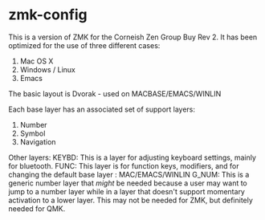 # zmk-config
This is a version of ZMK for the Corneish Zen Group Buy Rev 2.
It has been optimized for the use of three different cases:
1. Mac OS X
2. Windows / Linux
3. Emacs

The basic layout is Dvorak - used on MACBASE/EMACS/WINLIN

Each base layer has an associated set of support layers:
1. Number
2. Symbol
3. Navigation

Other layers:
KEYBD: This is a layer for adjusting keyboard settings, mainly for bluetooth.
FUNC: This layer is for function keys, modifiers, and for changing the default base layer : MAC/EMACS/WINLIN
G_NUM: This is a generic number layer that _might_ be needed because a user may want to jump to a number layer while in a layer that doesn't support momentary activation to a lower layer. This may not be needed for ZMK, but definitely needed for QMK. 
